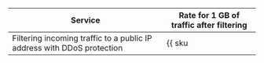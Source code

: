 | Service | Rate for 1 GB of traffic after filtering | 
| ----- | ----- |
| Filtering incoming traffic to a public IP address with DDoS protection | {{ sku|USD|network.ingress.inet.antiddos.qrator|string }} |
